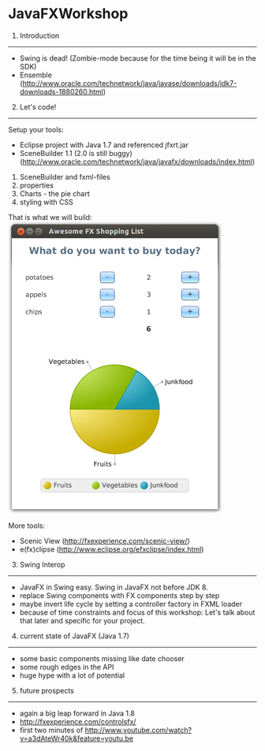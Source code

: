 JavaFXWorkshop
==============

1. Introduction
---------------
- Swing is dead! (Zombie-mode because for the time being it will be in the SDK)
- Ensemble (http://www.oracle.com/technetwork/java/javase/downloads/jdk7-downloads-1880260.html)

2. Let's code!
--------------

Setup your tools:
- Eclipse project with Java 1.7 and referenced jfxrt.jar
- SceneBuilder 1.1 (2.0 is still buggy) (http://www.oracle.com/technetwork/java/javafx/downloads/index.html)

1. SceneBuilder and fxml-files
2. properties
3. Charts - the pie chart
4. styling with CSS

That is what we will build:
![alt tag](awesomeFXShoppingList.png)

More tools:
- Scenic View  (http://fxexperience.com/scenic-view/)
- e(fx)clipse (http://www.eclipse.org/efxclipse/index.html)


3. Swing Interop
----------------
- JavaFX in Swing easy. Swing in JavaFX not before JDK 8.
- replace Swing components with FX components step by step
- maybe invert life cycle by setting a controller factory in FXML loader
- because of time constraints and focus of this workshop: Let's talk about that later and specific for your project.

4. current state of JavaFX (Java 1.7)
-------------------------------------
- some basic components missing like date chooser
- some rough edges in the API
- huge hype with a lot of potential

5. future prospects
--------------------
- again a big leap forward in Java 1.8
- http://fxexperience.com/controlsfx/
- first two minutes of http://www.youtube.com/watch?v=a3dAteWr40k&feature=youtu.be

